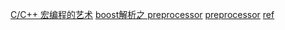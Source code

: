 [C/C++ 宏编程的艺术](https://bot-man-jl.github.io/articles/?post=2020/Macro-Programming-Art)
[boost解析之 preprocessor](https://www.suninf.net/2011/06/preprocessor-in-boost.html)
[preprocessor](https://www.boost.org/doc/libs/1_86_0/libs/preprocessor/doc/index.html)
[ref](https://original.boost.org/doc/libs/1_86_0/libs/preprocessor/doc/)
